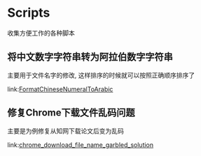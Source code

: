 # Scripts
收集方便工作的各种脚本

## 将中文数字字符串转为阿拉伯数字字符串

主要用于文件名字的修改, 这样排序的时候就可以按照正确顺序排序了

link:[FormatChineseNumeralToArabic](https://github.com/wangzilinn/FormatChineseNumeralToArabic)

## 修复Chrome下载文件乱码问题

主要是为例修复从知网下载论文后变为乱码

link:[chrome_download_file_name_garbled_solution](https://github.com/wangzilinn/chrome_download_file_name_garbled_solution)
